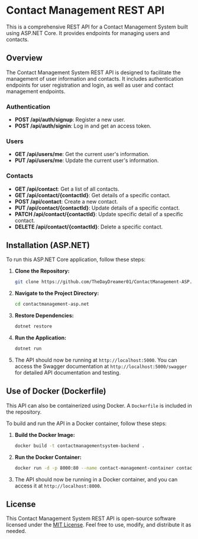 # Contact Management REST API

This is a comprehensive REST API for a Contact Management System built using ASP.NET Core. It provides endpoints for managing users and contacts.

## Overview

The Contact Management System REST API is designed to facilitate the management of user information and contacts. It includes authentication endpoints for user registration and login, as well as user and contact management endpoints.

### Authentication

- **POST /api/auth/signup**: Register a new user.
- **POST /api/auth/signin**: Log in and get an access token.

### Users

- **GET /api/users/me**: Get the current user's information.
- **PUT /api/users/me**: Update the current user's information.

### Contacts

- **GET /api/contact**: Get a list of all contacts.
- **GET /api/contact/{contactId}**: Get details of a specific contact.
- **POST /api/contact**: Create a new contact.
- **PUT /api/contact/{contactId}**: Update details of a specific contact.
- **PATCH /api/contact/{contactId}**: Update specific detail of a specific contact.
- **DELETE /api/contact/{contactId}**: Delete a specific contact.

## Installation (ASP.NET)

To run this ASP.NET Core application, follow these steps:

1. **Clone the Repository:**

   ```bash
   git clone https://github.com/TheDayDreamer01/ContactManagement-ASP.NET.git
   ```

2. **Navigate to the Project Directory:**

   ```bash
   cd contactmanagement-asp.net
   ```

3. **Restore Dependencies:**

   ```bash
   dotnet restore
   ```

4. **Run the Application:**

   ```bash
   dotnet run
   ```

5. The API should now be running at `http://localhost:5000`. You can access the Swagger documentation at `http://localhost:5000/swagger` for detailed API documentation and testing.

## Use of Docker (Dockerfile)

This API can also be containerized using Docker. A `Dockerfile` is included in the repository.

To build and run the API in a Docker container, follow these steps:

1. **Build the Docker Image:**

   ```bash
   docker build -t contactmanagementsystem-backend .
   ```

2. **Run the Docker Container:**

   ```bash
   docker run -d -p 8000:80 --name contact-management-container contactmanagementsystem-backend
   ```

3. The API should now be running in a Docker container, and you can access it at `http://localhost:8000`.

## License

This Contact Management System REST API is open-source software licensed under the [MIT License](LICENSE). Feel free to use, modify, and distribute it as needed.

